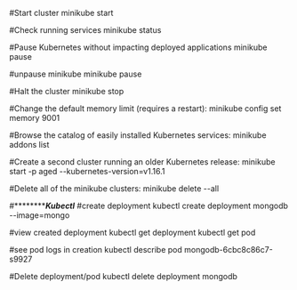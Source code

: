 #Start cluster
minikube start

#Check running services
minikube status

#Pause Kubernetes without impacting deployed applications
minikube pause

#unpause minikube
minikube pause

#Halt the cluster
minikube stop

#Change the default memory limit (requires a restart):
minikube config set memory 9001

#Browse the catalog of easily installed Kubernetes services:
minikube addons list

#Create a second cluster running an older Kubernetes release:
minikube start -p aged --kubernetes-version=v1.16.1

#Delete all of the minikube clusters:
minikube delete --all

#***********************************************Kubectl***************************************
#create deployment
kubectl create deployment mongodb --image=mongo

#view created deployment
kubectl get deployment
kubectl get pod

#see pod logs in creation
kubectl describe pod mongodb-6cbc8c86c7-s9927

#Delete deployment/pod
kubectl delete deployment mongodb


